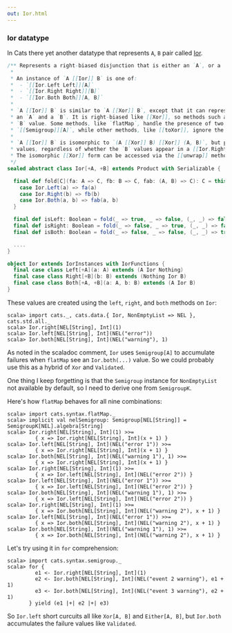 ```yaml
---
out: Ior.html
---
```


  [IorSource]: $catsBaseUrl$core/src/main/scala/cats/data/Ior.scala

### Ior datatype

In Cats there yet another datatype that represents `A`, `B` pair called [Ior][IorSource].

```scala
/** Represents a right-biased disjunction that is either an `A`, or a `B`, or both an `A` and a `B`.
 *
 * An instance of `A [[Ior]] B` is one of:
 *  - `[[Ior.Left Left]][A]`
 *  - `[[Ior.Right Right]][B]`
 *  - `[[Ior.Both Both]][A, B]`
 *
 * `A [[Ior]] B` is similar to `A [[Xor]] B`, except that it can represent the simultaneous presence of
 * an `A` and a `B`. It is right-biased like [[Xor]], so methods such as `map` and `flatMap` operate on the
 * `B` value. Some methods, like `flatMap`, handle the presence of two [[Ior.Both Both]] values using a
 * `[[Semigroup]][A]`, while other methods, like [[toXor]], ignore the `A` value in a [[Ior.Both Both]].
 *
 * `A [[Ior]] B` is isomorphic to `(A [[Xor]] B) [[Xor]] (A, B)`, but provides methods biased toward `B`
 * values, regardless of whether the `B` values appear in a [[Ior.Right Right]] or a [[Ior.Both Both]].
 * The isomorphic [[Xor]] form can be accessed via the [[unwrap]] method.
 */
sealed abstract class Ior[+A, +B] extends Product with Serializable {

  final def fold[C](fa: A => C, fb: B => C, fab: (A, B) => C): C = this match {
    case Ior.Left(a) => fa(a)
    case Ior.Right(b) => fb(b)
    case Ior.Both(a, b) => fab(a, b)
  }

  final def isLeft: Boolean = fold(_ => true, _ => false, (_, _) => false)
  final def isRight: Boolean = fold(_ => false, _ => true, (_, _) => false)
  final def isBoth: Boolean = fold(_ => false, _ => false, (_, _) => true)

  ....
}

object Ior extends IorInstances with IorFunctions {
  final case class Left[+A](a: A) extends (A Ior Nothing)
  final case class Right[+B](b: B) extends (Nothing Ior B)
  final case class Both[+A, +B](a: A, b: B) extends (A Ior B)
}
```

These values are created using the `left`, `right`, and `both` methods on `Ior`:

```console:new
scala> import cats._, cats.data.{ Ior, NonEmptyList => NEL }, cats.std.all._
scala> Ior.right[NEL[String], Int](1)
scala> Ior.left[NEL[String], Int](NEL("error"))
scala> Ior.both[NEL[String], Int](NEL("warning"), 1)
```

As noted in the scaladoc comment, `Ior` uses `Semigroup[A]` to accumulate
failures when `flatMap` see an `Ior.both(...)` value.
So we could probably use this as a hybrid of `Xor` and `Validated`.

One thing I keep forgetting is that the `Semigroup` instance for
`NonEmptyList` not available by default, so I need to derive one from `SemigroupK`.

Here's how `flatMap` behaves for all nine combinations:

```console
scala> import cats.syntax.flatMap._
scala> implicit val nelSemigroup: Semigroup[NEL[String]] = SemigroupK[NEL].algebra[String]
scala> Ior.right[NEL[String], Int](1) >>=
         { x => Ior.right[NEL[String], Int](x + 1) }
scala> Ior.left[NEL[String], Int](NEL("error 1")) >>=
         { x => Ior.right[NEL[String], Int](x + 1) }
scala> Ior.both[NEL[String], Int](NEL("warning 1"), 1) >>=
         { x => Ior.right[NEL[String], Int](x + 1) }
scala> Ior.right[NEL[String], Int](1) >>=
         { x => Ior.left[NEL[String], Int](NEL("error 2")) }
scala> Ior.left[NEL[String], Int](NEL("error 1")) >>=
         { x => Ior.left[NEL[String], Int](NEL("error 2")) }
scala> Ior.both[NEL[String], Int](NEL("warning 1"), 1) >>=
         { x => Ior.left[NEL[String], Int](NEL("error 2")) }
scala> Ior.right[NEL[String], Int](1) >>=
         { x => Ior.both[NEL[String], Int](NEL("warning 2"), x + 1) }
scala> Ior.left[NEL[String], Int](NEL("error 1")) >>=
         { x => Ior.both[NEL[String], Int](NEL("warning 2"), x + 1) }
scala> Ior.both[NEL[String], Int](NEL("warning 1"), 1) >>=
         { x => Ior.both[NEL[String], Int](NEL("warning 2"), x + 1) }
```

Let's try using it in `for` comprehension:

```console
scala> import cats.syntax.semigroup._
scala> for {
         e1 <- Ior.right[NEL[String], Int](1)
         e2 <- Ior.both[NEL[String], Int](NEL("event 2 warning"), e1 + 1)
         e3 <- Ior.both[NEL[String], Int](NEL("event 3 warning"), e2 + 1)
       } yield (e1 |+| e2 |+| e3)
```

So `Ior.left` short curcuits all like `Xor[A, B]` and `Either[A, B]`,
but `Ior.both` accumulates the failure values like `Validated`.
